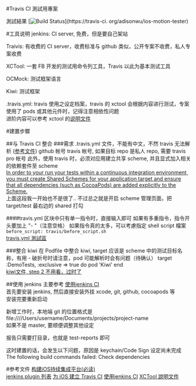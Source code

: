 #Travis CI 測試用專案

測試結果
[![Build Status](https://travis-ci.org/adisonwu/ios-motion-tester.png)](https://travis-ci.
org/adisonwu/ios-motion-tester)




#工具说明
jenkins: CI server, 免费，但是要自己架站  

Traivis: 有收费的 CI server，收费标准与 github 类似，公开专案不收费，私人专案收费  

XCTool: 一套 FB 开发的测试用命令列工具，Travis 以此为基本测试工具

OCMock: 测试框架语言  

Kiwi: 测试框架  

.travis.yml: travis 使用之设定档案，travis 的 xctool 会根据内容进行测试，专案使用了 pods 或其他元件时，记得注意相依性问题  
进阶内容可以参考 xctool 的[说明文件](http://docs.travis-ci.com/user/languages/objective-c/)


#建置步驟

##与 Travis CI 整合
###需求
	.travis.yml 文件，不能有中文，不然 travis 无法解析 ([参考文件](http://docs.travis-ci.com/user/languages/objective-c/))
	github 帐号
	travis 帐号, 如果目标 repo 是私人 repo, 需要 travis pro 帐号
此外，使用 travis 时，必须对应用建立共享 scheme, 并且显式加入相关的依赖套件至 scheme  
[In order to your run your tests within a continuous integration environment, you must create Shared Schemes for your application target and ensure that all dependencies (such as CocoaPods) are added explicitly to the Scheme.](http://stackoverflow.com/questions/19607894/how-to-get-travis-ci-to-build-and-test-xcode-projects-hosted-on-github)   
上面这段我一开始也不是很了..
不过总之就是开启 scheme 管理页面，把 target/test 最右边的  shared 打勾

####travis.yml 
区块中只有单一指令时，直接输入即可
如果有多重指令，指令开头要加上 "- "（注意空格）
如果指令真的太多，可以考慮指定 shell script 檔案  
```before_script: travis/before_script.sh```   
[travis.yml 測試區](http://lint.travis-ci.org/)

	
###整合 kiwi
在 Podfile 中整合 kiwi, target 应该是 scheme 中的测试目标名称，有用 - 破折号时请注意，pod 可能解析时会有问题（待确认）
target :DemoTests, :exclusive => true do
  pod 'Kiwi'
end  
[kiwi文件, step 2 不用看，过时了](https://github.com/kiwi-bdd/Kiwi/wiki/Getting-Started-with-Kiwi-2.0)
	

##使用 jenkins
主要参考 [使用jenkins CI](http://www.uml.org.cn/jchgj/201311111.asp)  
首先要安装 jenkins, 然后直接安装外挂 xcode, git, github, cocoapods 等  
安装完要重新启动  

新增工作时，本地端 git 的位置格式是 file:////Users/username/Documents/projects/project-name  
如果不是 master, 要顺便调整其他设定

报告只需要打目录，也就是 test-reports 即可

这时建置的话，会发生以下问题，原因是 keychain/Code Sign 设定尚未完成
The following build commands failed:
	Check dependencies




#参考文件
[构建iOS持续集成平台(必读)](http://www.uml.org.cn/jchgj/201311111.asp)  
[jenkins plugin 列表](https://wiki.jenkins-ci.org/display/JENKINS/Plugins)
[为 iOS 建立 Travis CI](http://objccn.io/issue-6-5/)
[使用jenkins CI](http://www.uml.org.cn/jchgj/201311111.asp)
[XCTool 說明文件](https://github.com/facebook/xctool#continuous-integration)